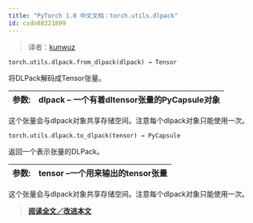```yaml
---
title: "PyTorch 1.0 中文文档：torch.utils.dlpack"
id: csdn88321899
---
```


> 译者：[kunwuz](https://github.com/kunwuz)

```
torch.utils.dlpack.from_dlpack(dlpack) → Tensor 
```

将DLPack解码成Tensor张量。

| 参数: | **dlpack** – 一个有着dltensor张量的PyCapsule对象 |
| --- | --- |

这个张量会与dlpack对象共享存储空间。注意每个dlpack对象只能使用一次。

```
torch.utils.dlpack.to_dlpack(tensor) → PyCapsule 
```

返回一个表示张量的DLPack。

| 参数: | **tensor** –一个用来输出的tensor张量 |
| --- | --- |

这个张量会与dlpack对象共享存储空间。注意每个dlpack对象只能使用一次。

> [**阅读全文／改进本文**](https://github.com/apachecn/pytorch-doc-zh/blob/master/docs/1.0/dlpack.md)